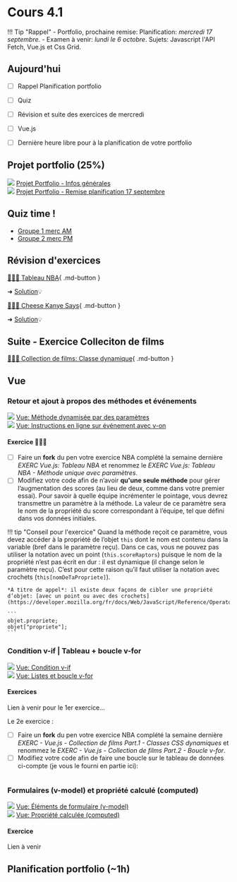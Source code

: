 # Cours 4.1
<!-- lun. 15 sept. -->

!!! Tip "Rappel"
    - Portfolio, prochaine remise: Planification: *mercredi 17 septembre*.
    - Examen à venir: *lundi le 6 octobre*. Sujets: Javascript l'API Fetch, Vue.js et Css Grid.

## Aujourd'hui

- [ ] Rappel Planification portfolio
- [ ] Quiz
- [ ] Révision et suite des exercices de mercredi
- [ ] Vue.js
- [ ] Dernière heure libre pour à la planification de votre portfolio


## Projet portfolio (25%)

<div class="class-content-link">
  <img src="./projets/assets/icon-portfolio.svg">
  <a href="./projets/portfolio.html">Projet Portfolio - Infos générales</a>
</div>

<div class="class-content-link">
  <img src="./projets/assets/icon-portfolio.svg">
  <a href="./projets/portfolio-remise1.html">Projet Portfolio - Remise planification 17 septembre</a>
</div>

## Quiz time !

- [Groupe 1 merc AM](https://app.wooclap.com/YOZIXE)
- [Groupe 2 merc PM](https://app.wooclap.com/EZTJGO)


## Révision d'exercices

[🧑🏽‍💻 Tableau NBA](https://tim-montmorency.com/timdoc/582-518MO/exercices/vue-tableau-nba/){ .md-button }

➜ [Solution](https://codepen.io/tim-momo/pen/QWYqOrP)💡

[🧑🏽‍💻 Cheese Kanye Says](https://tim-montmorency.com/timdoc/582-518MO/exercices/vue-cheese-kanye-says/){ .md-button }

➜ [Solution](https://codepen.io/tim-momo/pen/GRzOqom)💡

## Suite - Exercice Colleciton de films

[🧑🏽‍💻 Collection de films: Classe dynamique](https://tim-montmorency.com/timdoc/582-518MO/exercices/vue-collection-films-1/){ .md-button }

## Vue

### Retour et ajout à propos des méthodes et événements

<div class="class-content-link">
  <img src="./vue/assets/logo-vue.svg">
  <a href="./vue/methodes-evenements.html#methode-dynamisee-avec-des-parametres">Vue: Méthode dynamisée par des paramètres</a>
</div>

<div class="class-content-link">
  <img src="./vue/assets/logo-vue.svg">
  <a href="./vue/methodes-evenements.html#instruction-en-ligne-inline-avec-v-on">Vue: Instructions en ligne sur événement avec v-on</a>
</div>


#### Exercice 🧑🏽‍💻

- [ ] Faire un **fork** du pen votre exercice NBA complété la semaine dernière *EXERC Vue.js: Tableau NBA* et renommez le *EXERC Vue.js: Tableau NBA - Méthode unique avec paramètres*.
- [ ] Modifiez votre code afin de n’avoir **qu'une seule méthode** pour gérer l’augmentation des scores (au lieu de deux, comme dans votre premier essai).
    Pour savoir à quelle équipe incrémenter le pointage, vous devrez transmettre un paramètre à la méthode.
    La valeur de ce paramètre sera le nom de la propriété du score correspondant à l’équipe, tel que défini dans vos données initiales.

!!! tip "Conseil pour l'exercice"
    Quand la méthode reçoit ce paramètre, vous devez accéder à la propriété de l’objet `this` dont le nom est contenu dans la variable (bref dans le paramètre reçu).
    Dans ce cas, vous ne pouvez pas utiliser la notation avec un point (`this.scoreRaptors`) puisque le nom de la propriété n’est pas écrit en dur : il est dynamique (il change selon le paramètre reçu).
    C’est pour cette raison qu’il faut utiliser la notation avec crochets (`this[nomDeTaPropriete]`).

    *À titre de appel*: il existe deux façons de cibler une propriété d’objet: [avec un point ou avec des crochets](https://developer.mozilla.org/fr/docs/Web/JavaScript/Reference/Operators/Property_accessors): 

    ```
    objet.propriete;
    objet["propriete"];
    ```



### Condition v-if | Tableau + boucle v-for

<div class="class-content-link">
  <img src="./vue/assets/logo-vue.svg">
  <a href="./vue/condition.html">Vue: Condition v-if</a>
</div>

<div class="class-content-link">
  <img src="./vue/assets/logo-vue.svg">
  <a href="./vue/boucle.html">Vue: Listes et boucle v-for</a>
</div>



#### Exercices

Lien à venir pour le 1er exercice...
<!-- 
[🧑🏽‍💻 Côte ouest VS côte est](https://tim-montmorency.com/timdoc/582-518MO/exercices/vue-ouest-vs-est/){ .md-button } 
-->

Le 2e exercice : 

- [ ] Faire un **fork** du pen votre exercice NBA complété la semaine dernière *EXERC - Vue.js - Collection de films Part.1 - Classes CSS dynamiques* et renommez le *EXERC - Vue.js - Collection de films Part.2 - Boucle v-for*.
- [ ] Modifiez votre code afin de faire une boucle sur le tableau de données ci-compte (je vous le fourni en partie ici):

```

```


### Formulaires (v-model) et propriété calculé (computed)

<div class="class-content-link">
  <img src="./vue/assets/logo-vue.svg">
  <a href="./vue/elements-de-formulaire.html">Vue: Éléments de formulaire (v-model)</a>
</div>

<div class="class-content-link">
  <img src="./vue/assets/logo-vue.svg">
  <a href="./vue/propriete-calculee.html">Vue: Propriété calculée (computed)</a>
</div>

#### Exercice

Lien à venir
<!--[🤼 Luchador](https://tim-montmorency.com/timdoc/582-518MO/exercices/vue-luchador/){ .md-button } -->


## Planification portfolio (~1h)